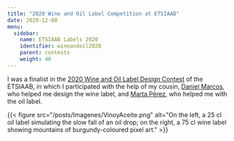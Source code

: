 ```yaml
---
title: "2020 Wine and Oil Label Competition at ETSIAAB"
date: 2020-12-08 
menu:
  sidebar:
    name: ETSIAAB Labels 2020
    identifier: wineandoil2020
    parent: contests
    weight: 40
---
```


I was a finalist in the [2020 Wine and Oil Label Design Contest](http://www.etsiaab.upm.es/?id=7ad21db0c0826710VgnVCM10000009c7648a____&prefmt=articulo&fmt=detail) of the ETSIAAB, in which I participated with the help of my cousin, [Daniel Marcos](https://www.instagram.com/danimarc_06/), who helped me design the wine label, and [Marta Pérez](https://www.instagram.com/chir_ii/), who helped me with the oil label. 

{{< figure src="/posts/Imagenes/VinoyAceite.png" alt="On the left, a 25 cl oil label simulating the slow fall of an oil drop; on the right, a 75 cl wine label showing mountains of burgundy-coloured pixel art." >}}
